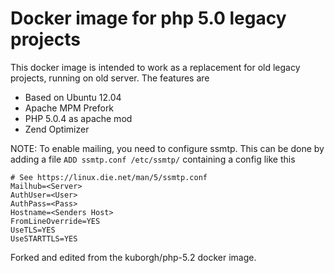 # Docker image for php 5.0 legacy projects
This docker image is intended to work as a replacement for old legacy projects, running on old server.
The features are
* Based on Ubuntu 12.04
* Apache MPM Prefork
* PHP 5.0.4 as apache mod
* Zend Optimizer

NOTE: To enable mailing, you need to configure ssmtp. This can be done by adding a file `ADD ssmtp.conf /etc/ssmtp/` containing a config like this
```
# See https://linux.die.net/man/5/ssmtp.conf
Mailhub=<Server>
AuthUser=<User>
AuthPass=<Pass>
Hostname=<Senders Host>
FromLineOverride=YES
UseTLS=YES
UseSTARTTLS=YES
```

Forked and edited from the kuborgh/php-5.2 docker image.